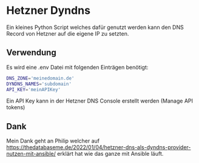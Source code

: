 # Hetzner Dyndns

Ein kleines Python Script welches dafür genutzt werden kann den DNS Record von Hetzner auf die eigene IP zu setzten.

## Verwendung

Es wird eine .env Datei mit folgenden Einträgen benötigt:

```bash
DNS_ZONE='meinedomain.de'
DYNDNS_NAMES='subdomain'
API_KEY='meinAPIKey'
```

Ein API Key kann in der Hetzner DNS Console erstellt werden (Manage API tokens)

## Dank

Mein Dank geht an Philip welcher auf https://thedatabaseme.de/2022/01/04/hetzner-dns-als-dyndns-provider-nutzen-mit-ansible/ erklärt hat wie das ganze mit Ansible läuft.
